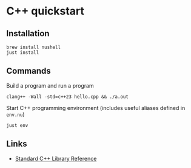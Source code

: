 # C++ quickstart

## Installation

    brew install nushell
    just install

## Commands

Build a program and run a program

    clang++ -Wall -std=c++23 hello.cpp && ./a.out

Start C++ programming environment (includes useful aliases defined in `env.nu`)

    just env

## Links

- [Standard C++ Library Reference](https://cplusplus.com/reference/)
